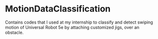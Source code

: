 # MotionDataClassification
Contains codes that I used at my internship to classify and detect swiping motion of Universal Robot 5e by attaching customized jigs, over an obstacle.
